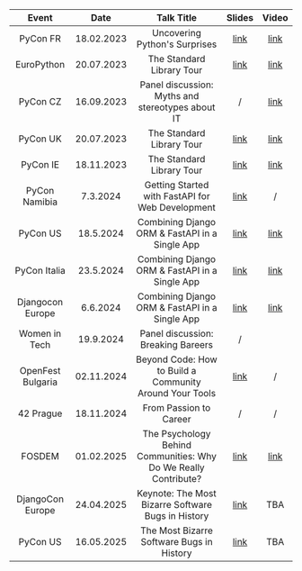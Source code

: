 | Event | Date | Talk Title | Slides | Video |
| :---:   | :---: | :---: | :---: | :---: |
| PyCon FR | 18.02.2023 | Uncovering Python's Surprises | [link](https://github.com/clytaemnestra/talks/blob/main/uncovering_python_surprises.pdf) | [link](https://pyvideo.org/pycon-fr-2023/uncovering-pythons-surprises-a-deep-dive-into-gotchas.html)   |
| EuroPython | 20.07.2023 | The Standard Library Tour | [link](https://github.com/clytaemnestra/talks/blob/main/standard-library-tour.pdf) | [link](https://www.youtube.com/watch?v=l4POMeXK5Wo) | 
| PyCon CZ | 16.09.2023 | Panel discussion: Myths and stereotypes about IT | / | [link](https://www.youtube.com/watch?v=V-DAAuYpysU) | 
| PyCon UK | 20.07.2023 | The Standard Library Tour | [link](https://github.com/clytaemnestra/talks/blob/main/standard-library-tour.pdf) | [link](https://www.youtube.com/watch?v=9J3Wfizht9E) | 
| PyCon IE | 18.11.2023 | The Standard Library Tour | [link](https://github.com/clytaemnestra/talks/blob/main/standard-library-tour.pdf) | [link](https://www.youtube.com/watch?v=ZId-JEMSCQ8) | 
| PyCon Namibia | 7.3.2024 | Getting Started with FastAPI for Web Development | [link](https://github.com/clytaemnestra/talks/blob/main/introduction-to-fastapi/getting-started-with-fastapi-for-web-development.pdf) | / | 
| PyCon US | 18.5.2024 | Combining Django ORM & FastAPI in a Single App | [link](https://github.com/clytaemnestra/talks/blob/main/fastapi-django-orm.pdf) | [link](https://www.youtube.com/watch?v=mllmOJFjaDc) | 
| PyCon Italia | 23.5.2024 | Combining Django ORM & FastAPI in a Single App | [link](https://github.com/clytaemnestra/talks/blob/main/fastapi-django-orm.pdf) | [link](https://www.youtube.com/watch?v=6FiSXec3V1w) | 
| Djangocon Europe | 6.6.2024 | Combining Django ORM & FastAPI in a Single App | [link](https://github.com/clytaemnestra/talks/blob/main/django-orm-fast-api-djangocon.pdf) | [link](https://www.youtube.com/watch?v=AERuDe9YxWE) | https://github.com/clytaemnestra/books-demo-app |
| Women in Tech | 19.9.2024 | Panel discussion: Breaking Bareers | / | 
| OpenFest Bulgaria | 02.11.2024 | Beyond Code: How to Build a Community Around Your Tools | [link](https://github.com/clytaemnestra/talks/blob/main/beyond-the-code-how-to-build-a-community-around-your-tools.pdf) | / |
| 42 Prague | 18.11.2024 | From Passion to Career | / | / |
| FOSDEM | 01.02.2025 | The Psychology Behind Communities: Why Do We Really Contribute? | [link](https://github.com/clytaemnestra/talks/blob/main/the-psychology-behind-communities.pdf) | [link](https://fosdem.org/2025/schedule/event/fosdem-2025-4193-the-psychology-behind-communities-why-do-we-really-contribute-/) |
| DjangoCon Europe | 24.04.2025 | Keynote: The Most Bizarre Software Bugs in History | [link](https://github.com/clytaemnestra/talks/blob/main/the-most-bizarre-software-bugs.pdf) | TBA |
| PyCon US | 16.05.2025 | The Most Bizarre Software Bugs in History | [link](https://github.com/clytaemnestra/talks/blob/main/the-most-bizarre-software-bugs_US.pdf) | TBA |


